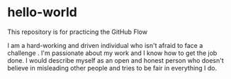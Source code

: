 # hello-world
This repository is for practicing the GitHub Flow

I am a hard-working and driven individual who isn't afraid to face a challenge . I'm passionate about my work and I know how to get the job done. I would describe myself as an open and honest person who doesn't believe in misleading other people and tries to be fair in everything I do.
